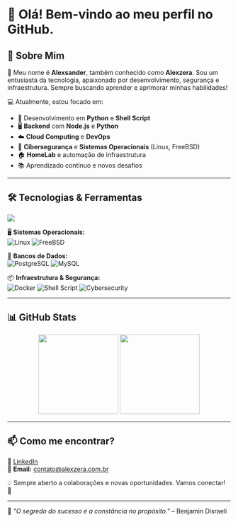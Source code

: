 # 👋 Olá! Bem-vindo ao meu perfil no GitHub.

## 🚀 Sobre Mim  
👋 Meu nome é **Alexsander**, também conhecido como **Alexzera**. Sou um entusiasta da tecnologia, apaixonado por desenvolvimento, segurança e infraestrutura. Sempre buscando aprender e aprimorar minhas habilidades!

💻 Atualmente, estou focado em:  
- 🐍 Desenvolvimento em **Python** e **Shell Script**  
- 🖥️ **Backend** com **Node.js** e **Python**  
- ☁️ **Cloud Computing** e **DevOps**  
- 🔐 **Cibersegurança** e **Sistemas Operacionais** (Linux, FreeBSD)  
- 🏠 **HomeLab** e automação de infraestrutura  
- 📚 Aprendizado contínuo e novos desafios  

---

## 🛠️ Tecnologias & Ferramentas  
<div style="display: flex; flex-wrap: wrap;">
  <img src="https://skillicons.dev/icons?i=linux,bash,python,nodejs,postgres,mysql,docker,git,github,aws" />
</div>

🖥️ **Sistemas Operacionais:**  
![Linux](https://img.shields.io/badge/Linux-FCC624?style=for-the-badge&logo=linux&logoColor=black)
![FreeBSD](https://img.shields.io/badge/FreeBSD-AB2B28?style=for-the-badge&logo=freebsd&logoColor=white)

💾 **Bancos de Dados:**  
![PostgreSQL](https://img.shields.io/badge/PostgreSQL-336791?style=for-the-badge&logo=postgresql&logoColor=white)
![MySQL](https://img.shields.io/badge/MySQL-4479A1?style=for-the-badge&logo=mysql&logoColor=white)

📦 **Infraestrutura & Segurança:**  
![Docker](https://img.shields.io/badge/Docker-2496ED?style=for-the-badge&logo=docker&logoColor=white)
![Shell Script](https://img.shields.io/badge/Shell_Script-4EAA25?style=for-the-badge&logo=gnu-bash&logoColor=white)
![Cybersecurity](https://img.shields.io/badge/Cybersecurity-000000?style=for-the-badge&logo=kalilinux&logoColor=white)

---

## 📊 GitHub Stats  
<div align="center">
  <img height="180em" src="https://github-readme-stats.vercel.app/api?username=Alexzera-Dev&show_icons=true&theme=tokyonight" />
  <img height="180em" src="https://github-readme-streak-stats.herokuapp.com/?user=Alexzera-Dev&theme=tokyonight" />
</div>

---

## 📫 Como me encontrar?  
🔗 [LinkedIn](https://www.linkedin.com/in/alexsanderdsilva/)  
📧 **Email:** contato@alexzera.com.br  

💡 Sempre aberto a colaborações e novas oportunidades. Vamos conectar! 🚀  

---

🔹 *"O segredo do sucesso é a constância no propósito."* – Benjamin Disraeli  

